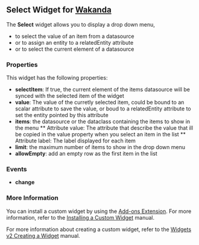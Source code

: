 ## Select Widget for [Wakanda](http://wakanda.org)
The __Select__ widget allows you to display a drop down menu,
* to select the value of an item from a datasource
* or to assign an entity to a relatedEntity attribute
* or to select the current element of a datasource

### Properties
This widget has the following properties:

* __selectItem__: If true, the current element of the items datasource will be synced with the selected item of the widget
* __value__: The value of the curretly selected item, could be bound to an scalar attribute to save the value, or boud to a relatedEntity attribute to set the entity pointed by this attribute
* __items__: the datasource or the dataclass containing the items to show in the menu
** Attribute value: The attribute that describe the value that ill be copied in the value property when you select an item in the list
** Attribute label: The label displayed for each item
* __limit__: the maximum number of items to show in the drop down menu
* __allowEmpty__: add an empty row as the first item in the list

### Events

* __change__

### More Information
You can install a custom widget by using the [Add-ons Extension](http://doc.wakanda.org/WakandaStudio/help/Title/en/page4263.html "Add-ons Extension"). For more information, refer to the [Installing a Custom Widget](http://doc.wakanda.org/WakandaStudio/help/Title/en/page3869.html#1056003 "Installing a Custom Widget") manual.

For more information about creating a custom widget, refer to the [Widgets v2 Creating a Widget](http://doc.wakanda.org/Wakanda/help/Title/en/page3849.html "Widgets v2 Creating a Widget") manual.
